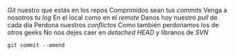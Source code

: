 

*Git* nuestro que estás en los repos 
Comprimidos sean tus *commits* 
Venga a nosotros tu *log* 
En el local como en el *remote* 
Danos hoy nuestro *pull* de cada día 
Perdona nuestros *conflictos* 
Como también perdonamos los de otros geeks 
No nos dejes caer en *detached HEAD* 
y líbranos de *SVN* 

`git commit --amend`

